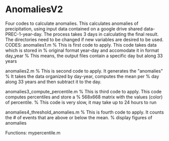 # AnomaliesV2
Four codes to calculate anomalies. This calculates anomalies of precipitation, using input data contained on a google drive shared  data-PREC-1-year-day. The process takes 3 days in calculating the final result. The directories need to be changed if new variables are desired to be used. 
CODES:
anomalies1.m 
% This is first code to apply. This code takes data which is stored in
% original format year-day and accomodate it in format day_year
% This means, the output files contain a specific day but along 33 years

anomalies2.m 
% This is second code to apply. It generates the "anomalies"
% It takes the data organized by day-year, computes the mean per
% day along 33 years and then subtract it to the day. 

anomalies3_compute_percentile.m 
% This is third code to apply. This code computes percentiles and store a
% 568x668 matrix with the values (color) of percentile.
% This code is very slow, it may take up to 24 hours to run

anomalies4_threshold_anomalies.m 
% This is fourth code to apply. It counts the # of events that are above or below the mean.
% display figures of anomalies


Functions:
mypercentile.m

